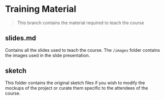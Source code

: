 # Training Material

> This branch contains the material required to teach the course

## slides.md

Contains all the slides used to teach the course. The `/images` folder contains the images used in the slide presentation.

## sketch

This folder contains the original sketch files if you wish to modify the mockups of the project or curate them specific to the attendees of the course.
